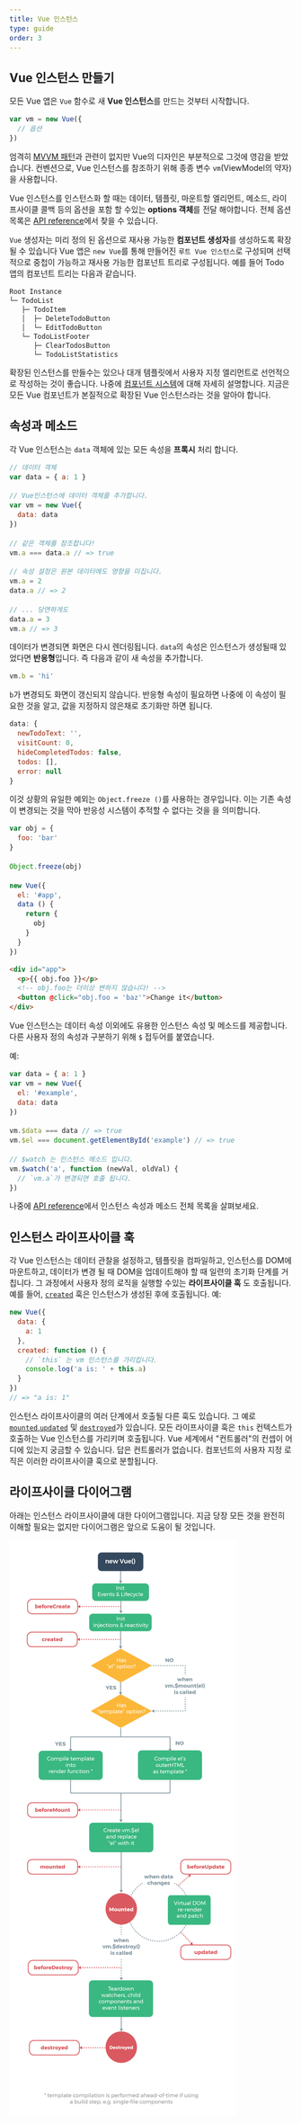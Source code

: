 ```yaml
---
title: Vue 인스턴스
type: guide
order: 3
---
```


## Vue 인스턴스 만들기

모든 Vue 앱은 `Vue` 함수로 새 **Vue 인스턴스**를 만드는 것부터 시작합니다.

```js
var vm = new Vue({
  // 옵션
})
```

엄격히 [MVVM 패턴](https://en.wikipedia.org/wiki/Model_View_ViewModel)과 관련이 없지만 Vue의 디자인은 부분적으로 그것에 영감을 받았습니다. 컨벤션으로, Vue 인스턴스를 참조하기 위해 종종 변수 `vm`(ViewModel의 약자)을 사용합니다.

Vue 인스턴스를 인스턴스화 할 때는 데이터, 템플릿, 마운트할 엘리먼트, 메소드, 라이프사이클 콜백 등의 옵션을 포함 할 수있는 **options 객체**를 전달 해야합니다. 전체 옵션 목록은 [API reference](../api)에서 찾을 수 있습니다.

`Vue` 생성자는 미리 정의 된 옵션으로 재사용 가능한 **컴포넌트 생성자**를 생성하도록 확장 될 수 있습니다
Vue 앱은 `new Vue`를 통해 만들어진 `루트 Vue 인스턴스`로 구성되며 선택적으로 중첩이 가능하고 재사용 가능한 컴포넌트 트리로 구성됩니다. 예를 들어 Todo 앱의 컴포넌트 트리는 다음과 같습니다.

```
Root Instance
└─ TodoList
   ├─ TodoItem
   │  ├─ DeleteTodoButton
   │  └─ EditTodoButton
   └─ TodoListFooter
      ├─ ClearTodosButton
      └─ TodoListStatistics
```

확장된 인스턴스를 만들수는 있으나 대개 템플릿에서 사용자 지정 엘리먼트로 선언적으로 작성하는 것이 좋습니다. 나중에 [컴포넌트 시스템](components.html)에 대해 자세히 설명합니다. 지금은 모든 Vue 컴포넌트가 본질적으로 확장된 Vue 인스턴스라는 것을 알아야 합니다.

## 속성과 메소드

각 Vue 인스턴스는 `data` 객체에 있는 모든 속성을 **프록시** 처리 합니다.

``` js
// 데이터 객체
var data = { a: 1 }

// Vue인스턴스에 데이터 객체를 추가합니다.
var vm = new Vue({
  data: data
})

// 같은 객체를 참조합니다!
vm.a === data.a // => true

// 속성 설정은 원본 데이터에도 영향을 미칩니다.
vm.a = 2
data.a // => 2

// ... 당연하게도
data.a = 3
vm.a // => 3
```

데이터가 변경되면 화면은 다시 렌더링됩니다. `data`의 속성은 인스턴스가 생성될때 있었다면 **반응형**입니다. 즉 다음과 같이 새 속성을 추가합니다.

```js
vm.b = 'hi'
```

`b`가 변경되도 화면이 갱신되지 않습니다. 반응형 속성이 필요하면 나중에 이 속성이 필요한 것을 알고, 값을 지정하지 않은채로 초기화만 하면 됩니다.

```js
data: {
  newTodoText: '',
  visitCount: 0,
  hideCompletedTodos: false,
  todos: [],
  error: null
}
```

이것 상황의 유일한 예외는 `Object.freeze ()`를 사용하는 경우입니다. 이는 기존 속성이 변경되는 것을 막아 반응성 시스템이 추적할 수 없다는 것을 을 의미합니다.

```js
var obj = {
  foo: 'bar'
}

Object.freeze(obj)

new Vue({
  el: '#app',
  data () {
    return {
      obj
    }
  }
})
```

```html
<div id="app">
  <p>{{ obj.foo }}</p>
  <!-- obj.foo는 더이상 변하지 않습니다! -->
  <button @click="obj.foo = 'baz'">Change it</button>
</div>
```

Vue 인스턴스는 데이터 속성 이외에도 유용한 인스턴스 속성 및 메소드를 제공합니다. 다른 사용자 정의 속성과 구분하기 위해 `$` 접두어를 붙였습니다. 

예:

```js
var data = { a: 1 }
var vm = new Vue({
  el: '#example',
  data: data
})

vm.$data === data // => true
vm.$el === document.getElementById('example') // => true

// $watch 는 인스턴스 메소드 입니다.
vm.$watch('a', function (newVal, oldVal) {
  // `vm.a`가 변경되면 호출 됩니다.
})
```

나중에 [API reference](../api/#Instance-Properties)에서 인스턴스 속성과 메소드 전체 목록을 살펴보세요.

## 인스턴스 라이프사이클 훅

각 Vue 인스턴스는 데이터 관찰을 설정하고, 템플릿을 컴파일하고, 인스턴스를 DOM에 마운트하고, 데이터가 변경 될 때 DOM을 업데이트해야 할 때 일련의 초기화 단계를 거칩니다. 그 과정에서 사용자 정의 로직을 실행할 수있는 **라이프사이클 훅** 도 호출됩니다. 예를 들어, [`created`](../api/#created) 훅은 인스턴스가 생성된 후에 호출됩니다. 예:

```js
new Vue({
  data: {
    a: 1
  },
  created: function () {
    // `this` 는 vm 인스턴스를 가리킵니다.
    console.log('a is: ' + this.a)
  }
})
// => "a is: 1"
```

인스턴스 라이프사이클의 여러 단계에서 호출될 다른 훅도 있습니다. 그 예로 [`mounted`](../api/#mounted),[`updated`](../api/#updated) 및 [`destroyed`](../api/#destroyed)가 있습니다. 모든 라이프사이클 훅은 `this` 컨텍스트가 호출하는 Vue 인스턴스를 가리키며 호출됩니다. Vue 세계에서 "컨트롤러"의 컨셉이 어디에 있는지 궁금할 수 있습니다. 답은 컨트롤러가 없습니다. 컴포넌트의 사용자 지정 로직은 이러한 라이프사이클 훅으로 분할됩니다.

## 라이프사이클 다이어그램

아래는 인스턴스 라이프사이클에 대한 다이어그램입니다. 지금 당장 모든 것을 완전히 이해할 필요는 없지만 다이어그램은 앞으로 도움이 될 것입니다.

![The Vue Instance Lifecycle](/images/lifecycle.png)

